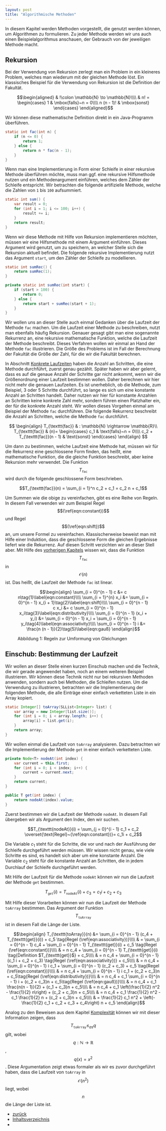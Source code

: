 ```yaml
---
layout: post
title: "Algorithmische Methoden"
---
```


In diesem Kapitel werden Methoden vorgestellt, die genutzt werden können, um Algorithmen zu formulieren.
Zu jeder Methode werden wir uns auch einen Beispielalgorithmus anschauen, der Gebrauch von der jeweiligen Methode macht.

Rekursion
---------

Bei der Verwendung von Rekursion zerlegt man ein Problem in ein kleineres Problem, welches man wiederum mit der gleichen Methode löst.
Ein klassisches Beispiel für die Verwendung von Rekursion ist die Definition der Fakultät.

$$\begin{aligned}
& !\colon \mathbb{N} \to \mathbb{N}\\\\
& n! = \begin{cases}
  1 & \mbox{falls}~n = 0\\\\
  n (n - 1)! & \mbox{sonst}
\end{cases}
\end{aligned}$$

Wir können diese mathematische Definition direkt in ein Java-Programm überführen.

``` java
static int fac(int n) {
    if (n <= 0) {
        return 1;
    } else {
        return n * fac(n - 1);
    }
}
```

Wenn man eine Implementierung in Form einer Schleife in einer rekursive Methode überführen möchte, muss man ggf. eine rekursive Hilfsmethode nutzen und ein Methodenargument einführen, welches dem Zähler der Schleife entspricht.
Wir betrachten die folgende artifizielle Methode, welche die Zahlen von `1` bis `100` aufsummiert.

```java
static int sum() {
    var result = 0;
    for (int i = 1; i <= 100; i++) {
        result += i;
    }
    return result;
}
```

Wenn wir diese Methode mit Hilfe von Rekursion implementieren möchten, müssen wir eine Hilfsmethode mit einem Argument einführen.
Dieses Argument wird genutzt, um zu speichern, an welcher Stelle sich die Rekursion aktuell befindet.
Die folgende rekursive Implementierung nutzt das Argument `start`, um den Zähler der Schleife zu modellieren.

```java
static int sumRec() {
    return sumRec(1);
}

private static int sumRec(int start) {
    if (start > 100) {
        return 0;
    } else {
        return start + sumRec(start + 1);
    }
}
```

Wir wollen uns an dieser Stelle auch einmal Gedanken über die Laufzeit der Methode `fac` machen. Um die Laufzeit einer Methode zu beschreiben, nutzt man ebenfalls häufig Rekursion. 
Genauer gesagt gibt man eine sogenannte Rekurrenz an, eine rekursive mathematische Funktion, welche die Laufzeit der Methode beschreibt. Dieses Verfahren wollen wir einmal an Hand der Methode `fac` illustrieren.
Die Größe des Problems ist im Fall der Berechnung der Fakultät die Größe der Zahl, für die wir die Fakultät berechnen.

In Abschnitt [Konkrete Laufzeiten](complexity.md#konkrete-laufzeiten) haben die Anzahl an Schritten, die eine Methode durchführt, zuerst genau gezählt.
Später haben wir aber gelernt, dass es auf die genaue Anzahl der Schritte gar nicht ankommt, wenn wir die Größenordnung einer Laufzeit bestimmen wollen.
Daher berechnen wir hier nicht mehr die genauen Laufzeiten.
Es ist unerheblich, ob die Methode, zum Beispiel, 3 oder 5 Schritte durchführt, so lange es sich um eine konstante Anzahl an Schritten handelt.
Daher nutzen wir hier für konstante Anzahlen an Schritten keine konkrete Zahl mehr, sondern führen einen Platzhalter ein, der für die konkrete Anzahl steht.
Wir wollen dieses Vorgehen einmal am Beispiel der Methode `fac` durchführen.
Die folgende Rekurrenz beschreibt die Anzahl an Schritten, welche die Methode `fac` durchführt.

$$
\begin{align}
T_{\texttt{fac}} & : \mathbb{N} \rightarrow \mathbb{R}\\
T_{\texttt{fac}} & (n)= \begin{cases}
  c_1                       & \text{falls}~n = 0\\\\
  c_2 + T_{\texttt{fac}}(n - 1) & \text{sonst}
\end{cases}
\end{align}
$$

Um dann zu bestimmen, welche Laufzeit eine Methode hat, müssen wir für die Rekurrenz eine geschlossene Form finden, das heißt, eine mathematische Funktion, die die gleiche Funktion beschreibt, aber keine Rekursion mehr verwendet.
Die Funktion $$T_{\texttt{fac}}$$ wird durch die folgende geschlossene Form beschrieben.

$$T_{\texttt{fac}}(n) = \sum_{i = 1}^n c_2 + c_1 = c_2 n + c_1$$

Um Summen wie die obige zu vereinfachen, gibt es eine Reihe von Regeln.
In diesem Fall verwenden wir zum Beispiel Regel $$(\ref{eqn:constant})$$ und Regel $$(\ref{eqn:shift})$$ an, um unsere Formel zu vereinfachen.
Klassischerweise beweist man mit Hilfe einer Induktion, dass die geschlossene Form die gleichen Ergebnisse liefert wie die Rekurrenz.
Auf diesen Schritt verzichten wir an dieser Stell aber.
Mit Hilfe des [vorherigen Kapitels](complexity.md) wissen wir, dass die Funktion $$T_{\texttt{fac}}$$ in $$\mathcal{O}(n)$$ ist. Das heißt, die Laufzeit der Methode `fac` ist linear.

<figure id="figure:rules">

$$\begin{align}
\sum_{i = 0}^{n - 1} c &= c n\tag{1}\label{eqn:constant}\\\\
\sum_{i = 1}^{n} x_i &= \sum_{i = 0}^{n - 1} x_{i + 1}\tag{2}\label{eqn:shift}\\\\
\sum_{i = 0}^{n - 1} c x_i &= c \sum_{i = 0}^{n - 1} x_i\tag{3}\label{eqn:distributivity}\\\\
\sum_{i = 0}^{n - 1} (x_i + y_i) &= \sum_{i = 0}^{n - 1} x_i + \sum_{i = 0}^{n - 1} y_i\tag{4}\label{eqn:associativity}\\\\
\sum_{i = 0}^{n - 1} i &= \frac{n (n - 1)}{2}\tag{5}\label{eqn:gauß}
\end{align}$$

<figcaption>Abbildung 1: Regeln zur Umformung von Gleichungen</figcaption>
</figure>

Einschub: Bestimmung der Laufzeit
---------------------------------

Wir wollen an dieser Stelle einen kurzen Einschub machen und die Technik, die wir gerade angewendet haben, noch an einem weiteren Beispiel illustrieren.
Wir können diese Technik nicht nur bei rekursiven Methoden anwenden, sondern auch bei Methoden, die Schleifen nutzen.
Um die Verwendung zu illustrieren, betrachten wir die Implementierung der folgenden Methode, die alle Einträge einer einfach verketteten Liste in ein Array kopiert.

``` java
static Integer[] toArray(SLList<Integer> list) {
    var array = new Integer[list.size()];
    for (int i = 0; i < array.length; i++) {
        array[i] = list.get(i);
    }
    return array;
}
```

Wir wollen einmal die Laufzeit von `toArray` analysieren.
Dazu betrachten wir die Implementierung der Methode `get` in einer einfach verketteten Liste.

``` java
private Node<T> nodeAt(int index) {
    var current = this.first;
    for (int i = 0; i < index; i++) {
        current = current.next;
    }
    return current;
}

public T get(int index) {
    return nodeAt(index).value;
}
```

Zuerst bestimmen wir die Laufzeit der Methode `nodeAt`.
In diesem Fall übergeben wir als Argument den Index, den wir suchen.

$$T_{\texttt{nodeAt}}(i) = \sum_{j = 0}^{i - 1} c_1 + c_2 \overset{\text{Regel}~(\ref{eqn:constant})}= c_1i + c_2$$

Die Variable *c*<sub>1</sub> steht für die Schritte, die vor und nach der Ausführung der Schleife durchgeführt werden müssen.
Wir wissen nicht genau, wie viele Schritte es sind, es handelt sich aber um eine konstante Anzahl.
Die Variable *c*<sub>2</sub> steht für die konstante Anzahl an Schritten, die in jedem Durchlauf der Schleife durchgeführt werden.

Mit Hilfe der Laufzeit für die Methode `nodeAt` können wir nun die
Laufzeit der Methode `get` bestimmen.

$$T_{\texttt{get}}(i) = T_{\texttt{nodeAt}}(i) + c_3 = c_1i + c_2 + c_3$$

Mit Hilfe dieser Vorarbeiten können wir nun die Laufzeit der Methode `toArray` bestimmen.
Das Argument der Funktion $$T_{\texttt{toArray}}$$ ist in diesem Fall die Länge der Liste.

$$\begin{align}
T_{\texttt{toArray}}(n) &= \sum_{i = 0}^{n - 1} (c_4 + T_{\texttt{get}}(i)) + c_5 \tag{Regel (\ref{eqn:associativity})}\\\\
& = \sum_{i = 0}^{n - 1} c_4 + \sum_{i = 0}^{n - 1} T_{\texttt{get}}(i) + c_5 \tag{Regel (\ref{eqn:constant})}\\\\
& = n c_4 + \sum_{i = 0}^{n - 1} T_{\texttt{get}}(i) \tag{Definition $T_{\texttt{get}}$} + c_5\\\\
& = n c_4 + \sum_{i = 0}^{n - 1} (c_1 i + c_2 + c_3) \tag{Regel (\ref{eqn:associativity})} + c_5\\\\
& = n c_4 + \sum_{i = 0}^{n - 1} i c_1 + \sum_{i = 0}^{n - 1} (c_2 + c_3) + c_5 \tag{Regel (\ref{eqn:constant})}\\\\
& = n c_4 + \sum_{i = 0}^{n - 1} i c_1 + (c_2 + c_3)n + c_5\tag{Regel (\ref{eqn:distributivity})}\\\\
& = n c_4 + c_1 \sum_{i = 0}^{n - 1} i + (c_2 + c_3)n + c_5\tag{Regel (\ref{eqn:gauß})}\\\\
& = n c_4 + c_1 \frac{n(n - 1)}{2} + (c_1 + c_3)n + c_5\\\\
& = n c_4 + c_1 \left(\frac{1}{2} n^2 - \frac{1}{2} n\right) + (c_2 + c_3)n + c_5\\\\
& = n c_4 + c_1 \frac{1}{2} n^2 - c_1 \frac{1}{2} n + (c_2 + c_3)n + c_5\\\\
& = \frac{1}{2} c_1 n^2 + \left(- \frac{1}{2} c_1 + c_2 + c_3 + c_4\right) n + c_5
\end{align}$$

Analog zu den Beweisen aus dem Kapitel [Komplexität](complexity.md) können wir mit dieser Information zeigen, dass $$T_{\texttt{toArray}} \le_{as} q$$ gilt, wobei $$q : \mathbb{N} \rightarrow \mathbb{R}$$, $$q(x) = x^2$$.
Diese Argumentation zeigt etwas formaler als wir es zuvor durchgeführt haben, dass die Laufzeit von `toArray` in $$\mathcal{O}(n^2)$$ liegt, wobei $$n$$ die Länge der Liste ist.

<!--

Divide and Conquer
------------------

Bei der *Divide and Conquer*-Methode wird ein Problem in mehrere
kleinere Probleme zerlegt. Im Gegensatz zur Rekursion wird ein Problem
dabei mindestens in zwei Teilprobleme zerlegt. Auf diese Weise erhält
man sehr effiziente Algorithmen, wie wir im Folgenden sehen werden.

Wir wollen im Folgenden das Prinzip der binären Suche betrachten. Dazu
nehmen wir an, dass wir ein Array mit aufsteigend sortierten Zahlen
gegeben haben. Wir wollen testen, ob dieses Array eine gegebene Zahl
enthält. Wenn wir ein Array gegeben haben, dessen Einträge bereits
aufsteigend sortiert sind und wir suchen einen bestimmten Eintrag, so
können wir dieses Problem mit Hilfe einer binären Suche lösen. Bei der
binären Suche schaut man sich zuerst den Eintrag in der Mitte des Arrays
an. Falls dieser Eintrag dem Wert entspricht, den wir suchen, sind wir
fertig. Falls der Eintrag in der Mitte kleiner ist als der Wert, den wir
suchen, wissen wir, dass wir mit der ersten Hälfte des Arrays fortfahren
können. Sollte das Element in der Mitte des Arrays bereits größer sein
als der Wert, den wir suchen, so fahren wir mit der zweiten Hälfte des
Arrays fort. In der neubestimmten Hälfte des Arrays suchen wir wiederum
mit Hilfe einer binären Suchen nach dem gesuchten Wert. Auf diese Weise
können wir bei jedem Schritt im schlechtesten Fall die Hälfte der
Elemente ignorieren.

``` java
static boolean binarySearch(int[] array, int value) {
    boolean found = false;
    int start = 0;
    int end = array.length - 1;

    while (start <= end && !found) {
        int mid = start + (end - start) / 2;
        int midValue = array[mid];
        if (value < midValue) {
            end = mid - 1;
        } else if (value > midValue) {
            start = mid + 1;
        } else {
            found = true;
        }
    }
    return found;
}
```

Wir wollen uns jetzt einmal überlegen, in welcher Größenordnung die
Laufzeit der Methode `binarySearch` im *worst case* ist. Die Methode
nutzt zwar eine Schleife, es handelt sich aber nicht um eine einfache
Zählschleife. Aus diesem Grund können wir den Aufwand der Schleife auch
nicht einfach durch eine Summe beschreiben. Stattdessen nutzen wir zur
Beschreibung der Laufzeit auch hier eine Rekurrenz. Wir definieren dazu
eine rekursive Funktion $T_{\texttt{binarySearch}}$, welche
die Anzahl an Schritten beschreibt, welche die Methode `binarySearch` im
*worst case* durchführt. Das Argument der Funktion ist die Größe des
Arrayabschnitts, den die Methode noch bearbeiten muss.

$$T_{\texttt{binarySearch}}(n) = \begin{cases}
  c_1                                           & \text{falls}\~n = 0\\\\
  c_2 + T_{\texttt{binarySearch}}(\frac{n - 1}{2})  & \text{falls}\~n\~\text{ungerade}\\\\
  c_2 + T_{\texttt{binarySearch}}(\frac{n}{2})        & \text{sonst}
\end{cases}$$

Es sei *n* die Anzahl der Elemente, die wir noch durchsuchen müssen. Bei
einer ungeraden Anzahl von Elementen prüfen wir die Mitte und erhalten
dann noch eine gerade Anzahl von Elementen, nämlich *n* − 1 Elemente.
Diese gerade Anzahl teilen wir in zwei gleich große Teile. Bei einer
geraden Anzahl von Elementen prüfen wir ebenfalls die Mitte und erhalten
eine ungerade Anzahl von Elementen, nämlich *n* − 1 Elemente. Da wir den
schlechtesten Fall betrachten, gehen wir davon aus, dass wir jeweils im
größeren der beiden Teile weitersuchen. Wir müssen also noch
$\lceil \frac{n - 1}{2} \rceil$ Elemente durchsuchen. Dies entspricht
einfach der Zahl $\frac{n}{2}$.

In der folgenden Tabelle sind die Werte von
$T_{\texttt{binarySearch}}$ sowie die Werte der Funktion
log<sub>2</sub>*n* + 1 aufgelistet.
$$\begin{array}{lll}
n & T_{\texttt{binarySearch}}(n) & \log_2 n + 1\\\\
\toprule
0 & c_1         & -\\\\
1 & c_2 + c_1   & 1\\\\
2 & 2 c_2 + c_1 & 2\\\\
3 & 2 c_2 + c_1 & 2,58\\\\
4 & 3 c_2 + c_1 & 3\\\\
5 & 3 c_2 + c_1 & 3,32\\\\
6 & 3 c_2 + c_1 & 3,58\\\\
7 & 3 c_2 + c_1 & 3,80\\\\
8 & 4 c_2 + c_1 & 4\\\\
9 & 4 c_2 + c_1 & 4,16\\\\
\end{array}$$
Wir sehen hier, dass der Faktor vor der Konstanten *c*<sub>2</sub> durch
log<sub>2</sub>*n* + 1 jeweils überschätzt wird. Mit Hilfe einer
Induktion lässt sich die folgende Eigenschaft für alle *n* ≥ 1 zeigen.
$$T_{\texttt{binarySearch}}(n) \le (\log_2 n + 1) c_2 + c_1 = c_2 \log_2 n + c_2 + c_1$$
Das heißt, dass die *worst case*-Laufzeit der Methode `binarySearch` in
𝒪log<sub>2</sub>*n* liegt.

Alle Logarithmen sind in der gleichen Größenordnung. Dies lässt sich
einfach zeigen, wenn man sich überlegt, wie sich der Logarithmus einer
Basis mit Hilfe des Logarithmus einer anderen Basis ausdrücken lässt.
Für zwei Basen *b*<sub>1</sub> und *b*<sub>2</sub> gilt der folgende
Zusammenhang.
$$\log_{b_1} x = \frac{\log_{b_2} x}{\log_{b_2} b_1}.$$
Daher ist die Laufzeit der binären Suche sowohl in 𝒪log<sub>2</sub>*n*
als auch in 𝒪log *n*. Als kanonischen Repräsentanten wählt man für
Logarithmen den Logarithmus zur Basis 10, also log *n*.

Es gibt eine ganze Reihe von Algorithmen, die auf der Idee basieren, ein
Problem in zwei Teilprobleme gleicher Größe zu zerlegen. Man nennt
diesen Ansatz zur Lösung eines Problems *Teile & Herrsche (Divide &
Conquer)*. Diese Algorithmen haben meistens einen logarithmischen Faktor
in ihrer Laufzeit.

Dynamische Programmierung
-------------------------

Um die Methode der dynamischen Programmierung zu motivieren, die wir uns
im Folgenden anschauen, wollen wir uns noch ein weiteres einfaches
Beispiel für einen rekursiven Algorithmus anschauen. Die folgende
Funktion berechnet zu einem *n* ∈ ℕ die sogenannte Fibonacci-Zahl.

$$\begin{aligned}
& F\colon \ensuremath{\mathbb{N}} \to \ensuremath{\mathbb{N}}\\\\
& F(n) = \begin{cases}
  0 & \mbox{falls}\~n = 0\\\\
  1 & \mbox{falls}\~n = 1\\\\
  F(n-1) + F(n-2) & \mbox{sonst}
\end{cases}
\end{aligned}$$
Wir können diese Funktion ebenfalls rekursiv in Java implementieren.

``` java
static int fib(int n) {
    if (n <= 0) {
        return 0;
    } else if (n == 1) {
        return 1;
    } else {
        return fib(n - 1) + fib(n - 2);
    }
}
```

Wir wollen uns einmal anschauen, welche Aufrufe der Methode `fib` für
den Aufruf `fib(5)` durchgeführt werden.

<a href="#figure:fib-calls" data-reference-type="autoref"
data-reference="figure:fib-calls">[figure:fib-calls]</a> zeigt, dass
viele Aufrufe der Methode `fib` mehrfach durchgeführt werden. Mit Hilfe
der dynamischen Programmierung können wir die mehrfache Berechnung
dieser Werte vermeiden.

Bei der dynamischen Programmierung ist die Idee, dass man bereits
berechnete Werte speichert und nachschlägt, wenn man die Werte ein
weiteres Mal benötigt. Wir können diese Methode nutzen, um die
Berechnung einer Fibonacci-Zahl effizienter durchzuführen. Um uns die
Mehrfachberechnungen zu sparen, merken wir uns einfach die bereits
berechneten Werte in einem Array.

``` java
static int fibDyn(int n) {
    Integer[] memo = new Integer[n + 1];
    return fibDyn(memo, n);
}

static int fibDyn(Integer[] memo, int n) {
    if (n == 0) {
        return 0;
    } else if (n == 1) {
        return 1;
    } else {
        if (memo[n] == null) {
            memo[n] = fibDyn(memo, n - 1) + fibDyn(memo, n - 2);
        }
        return memo[n];
    }
}
```

Die folgende Abbildung zeigt die Aufrufstruktur mit Hilfe der
dynamischen Programmierung. Um zu verstehen, wie die Aufrufe im Array
`memo` nachgeschlagen werden, müssen wir wissen, dass Java die Argumente
einer Methode von links nach rechts auswertet. Das heißt, beim Aufruf
`fibDyn(memo, n - 1) + fibDyn(memo, n - 2)` wird der Aufruf
`fibDyn(memo, n - 1)` ausgeführt bevor der Aufruf `fibDyn(memo, n - 2)`
ausgeführt wird.

Da wir die ersten beiden Einträge des Arrays gar nicht verwenden, können
wir den Speicherverbrauch der Implementierung noch optimieren, indem wir
ein Array der Größe `n - 1` anlegen und jeweils `fibs[n - 2]` nutzen.
Diese Implementierung hat aber den Nachteil, dass sie schwieriger zu
verstehen ist.

Backtracking
------------

Wir wollen als nächstes eine algorithmische Methode anschauen, die ein
Problem löst, indem sie alle Möglichkeiten ausprobiert. Diese Methode
wird als *Backtracking* bezeichnet. Das Backtracking durchsucht einen
Raum von Lösungen systematisch. Dabei kann man sich das Vorgehen als
Baumstrukutur illustrieren. Häufig durchsucht man beim *Backtracking*
den Raum aller Lösungen nicht komplett sondern nutzt zusätzliche
Informationen über das Problem, um effizienter eine Lösung zu finden.

Als Beispiel für eine Anwendung von *Backtracking* wollen wir das
*subset sum*-Problem lösen. Bei diesem Problem ist eine Sequenz mit
Zahlen und eine weitere Zahl gegeben. Wir wollen jetzt herausfinden, ob
es eine Teilsequenz gibt, deren Summe genau der gegebenen Zahl
entspricht. Wir schauen erst einmal die Implementierung der Methode an
und diskutieren danach die einzelnen Komponenten.

``` java
public static boolean subsetsum(int[] array, int sum) {
    return subsetsum(array, sum, 0);
}

private static boolean subsetsum(int[] array, int sum, int index) {
    if (sum == 0) {
        return true;
    } else if (index >= array.length || sum < 0) {
        return false;
    } else {
        return subsetsum(array, sum - array[index], index + 1)
               || subsetsum(array, sum, index + 1);
    }
}
```

Diese Methode probiert alle Möglichkeiten mit Hilfe von Rekursion aus.
Dabei werden alle Möglichkeiten erzeugt, indem für jeden Eintrag des
Arrays immer zwei Möglichkeiten ausprobiert werden. Einmal wird das
Element zur Summe hinzugerechnet und einmal wird das Element nicht zur
Summe hinzugerechnet. Falls der erste Aufruf, also
`subsetsum(array, sum - array[index], index + 1)` als Ergebnis `false`
liefert, wird auch noch die Alternative, nämlich
`subsetsum(array, sum, index + 1)` ausprobiert.

<a href="#figure:subsetsum-calls" data-reference-type="ref"
data-reference="figure:subsetsum-calls">[figure:subsetsum-calls]</a>
zeigt die Aufruf der Methode `subsetsum` mit dem Array `[2, 1, 5, 4]`.
Die Argumente, die im Baum angegeben sind, sind die noch übrige Summe
und der aktuelle Index. -->

<div class="nav">
    <ul class="nav-row">
        <li class="nav-item nav-left"><a href="complexity.html">zurück</a></li>
        <li class="nav-item nav-center"><a href="index.html">Inhaltsverzeichnis</a></li>
        <li class="nav-item nav-right"></li>
    </ul>
</div>
